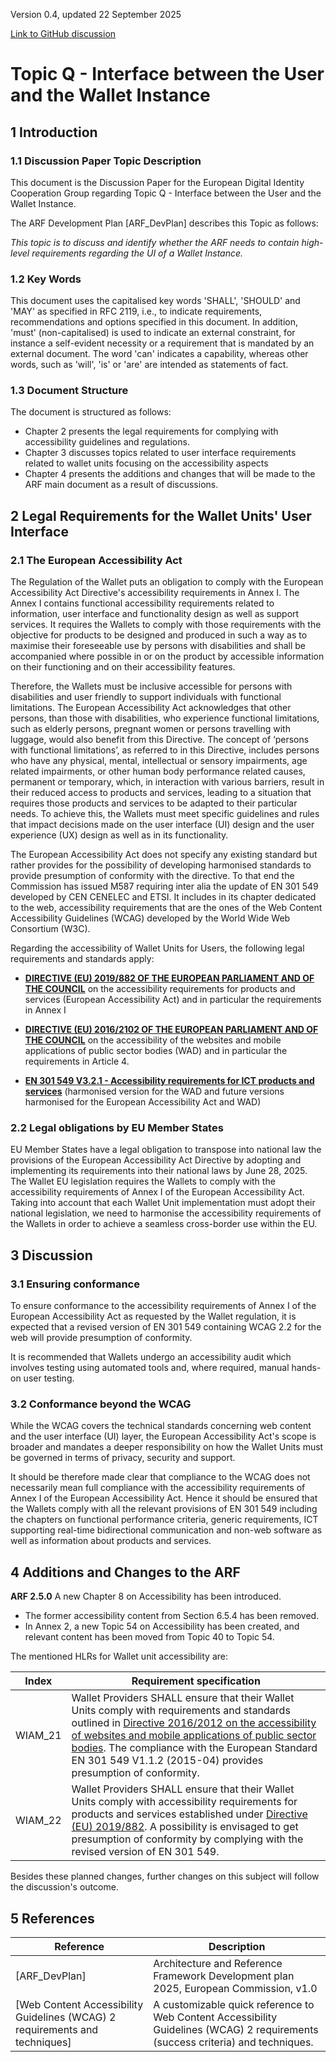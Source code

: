 
Version 0.4, updated 22 September 2025

[Link to GitHub discussion](https://github.com/eu-digital-identity-wallet/eudi-doc-architecture-and-reference-framework/discussions/586)


# Topic Q - Interface between the User and the Wallet Instance

## 1 Introduction

### 1.1 Discussion Paper Topic Description

This document is the Discussion Paper for the European Digital Identity Cooperation Group regarding Topic Q - Interface between the User and the Wallet Instance.

The ARF Development Plan [ARF_DevPlan] describes this Topic as follows:

_This topic is to discuss and identify whether the ARF needs to contain high-level requirements regarding the UI of a Wallet Instance._

### 1.2 Key Words

This document uses the capitalised key words 'SHALL', 'SHOULD' and 'MAY' as specified in RFC 2119, i.e., to indicate requirements, recommendations and options specified in this document.
In addition, 'must' (non-capitalised) is used to indicate an external constraint, for instance a self-evident necessity or a requirement that is mandated by an external document. The word 'can' indicates a capability, whereas other words, such as 'will', 'is' or 'are' are intended as statements of fact.

### 1.3 Document Structure

The document is structured as follows:

- Chapter 2 presents the legal requirements for complying with accessibility guidelines and regulations.
- Chapter 3 discusses topics related to  user interface requirements related to wallet units focusing on the accessibility aspects
- Chapter 4 presents the additions and changes that will be made to the ARF main document as a result of discussions. 


## 2 Legal Requirements for the Wallet Units' User Interface

### 2.1 The European Accessibility Act

The Regulation of the Wallet puts an obligation to comply with the European Accessibility Act Directive's accessibility requirements in Annex I. The Annex I contains functional accessibility requirements related to information, user interface and functionality design as well as support services. It requires the Wallets to comply with those requirements with the objective for products to be designed and produced in such a way as to maximise their foreseeable use by persons with disabilities and shall be accompanied where possible in or on the product by accessible information on their functioning and on their accessibility features.

Therefore, the Wallets must be inclusive accessible for persons with disabilities and user friendly to support individuals with functional limitations. The European Accessibility Act acknowledges that other persons, than those with disabilities, who experience functional limitations, such as elderly persons, pregnant women or persons travelling with luggage, would also benefit from this Directive. The concept of ‘persons with functional limitations’, as referred to in this Directive, includes persons who have any physical, mental, intellectual or sensory impairments, age related impairments, or other human body performance related causes, permanent or temporary, which, in interaction with various barriers, result in their reduced access to products and services, leading to a situation that requires those products and services to be adapted to their particular needs.
To achieve this, the Wallets must meet specific guidelines and rules that impact decisions made on the user interface (UI) design and the user experience (UX) design as well as in its functionality.

The European Accessibility Act does not specify any existing standard but rather provides for the possibility of developing harmonised standards to provide presumption of conformity with the directive. To that end the Commission has issued M587 requiring inter alia the update of EN 301 549 developed by CEN CENELEC and ETSI. It includes in its chapter dedicated to the web, accessibility requirements that are the ones of the Web Content Accessibility Guidelines (WCAG) developed by the World Wide Web Consortium (W3C).

Regarding the accessibility of Wallet Units for Users, the following legal requirements and standards apply:
- **[DIRECTIVE (EU) 2019/882 OF THE EUROPEAN PARLIAMENT AND OF THE COUNCIL](https://eur-lex.europa.eu/legal-content/EN/TXT/?uri=CELEX%3A32019L0882#rct_47)** on the accessibility requirements for products and services  (European Accessibility Act) and in particular the requirements in Annex I

- **[DIRECTIVE (EU) 2016/2102 OF THE EUROPEAN PARLIAMENT AND OF THE COUNCIL](https://eur-lex.europa.eu/eli/dir/2016/2102/oj)** on the accessibility of the websites and mobile applications of public sector bodies (WAD) and in particular the requirements in Article 4. 

- **[EN 301 549 V3.2.1 - Accessibility requirements for ICT products and services](https://www.etsi.org/deliver/etsi_en/301500_301599/301549/03.02.01_60/en_301549v030201p.pdf)** (harmonised version for the WAD and future versions harmonised for the European Accessibility Act and WAD)

### 2.2 Legal obligations by EU Member States
EU Member States have a legal obligation to transpose into national law the provisions of the European Accessibility Act Directive by adopting and implementing its requirements into their national laws by June 28, 2025. The Wallet EU legislation requires the Wallets to comply with the accessibility requirements of Annex I of the European Accessibility Act. Taking into account that each Wallet Unit implementation must adopt their national legislation, we need to harmonise the accessibility requirements of the Wallets in order to achieve a seamless cross-border use within the EU.


## 3 Discussion 

### 3.1 Ensuring conformance
To ensure conformance to the accessibility requirements of Annex I of the European Accessibility Act as requested by the Wallet regulation, it is expected that a revised version of EN 301 549 containing WCAG 2.2 for the web will provide presumption of conformity. 

It is recommended that Wallets undergo an accessibility audit which involves testing using automated tools and, where required, manual hands-on user testing.

### 3.2 Conformance beyond the WCAG
While the WCAG covers the technical standards concerning web content and the user interface (UI) layer, the European Accessibility Act's scope is broader and mandates a deeper responsibility on how the Wallet Units must be governed in terms of privacy, security and support.

It should be therefore made clear that compliance to the WCAG does not necessarily mean full compliance with the  accessibility requirements of Annex I of the European Accessibility Act. Hence it should be ensured that the Wallets comply with all the relevant provisions of  EN 301 549 including the chapters on functional performance criteria, generic requirements, ICT supporting real-time bidirectional communication and non-web software as well as information about products and services.


## 4  Additions and Changes to the ARF

**ARF 2.5.0**
A new Chapter 8 on Accessibility has been introduced.
+ The former accessibility content from Section 6.5.4 has been removed.
+ In Annex 2, a new Topic 54 on Accessibility has been created, and relevant content has been moved from Topic 40 to Topic 54.

The mentioned HLRs for Wallet unit accessibility are: 

| **Index** | **Requirement specification** |
|-----------|------------------|
| WIAM_21 | Wallet Providers SHALL ensure that their Wallet Units comply with requirements and standards outlined in [Directive 2016/2012 on the accessibility of websites and mobile applications of public sector bodies](http://data.europa.eu/eli/dir/2016/2102/oj). The compliance with the  European Standard EN 301 549 V1.1.2 (2015-04) provides presumption of conformity. |
| WIAM_22 | Wallet Providers SHALL ensure that their Wallet Units comply with accessibility requirements for products and services established under [Directive (EU) 2019/882](http://data.europa.eu/eli/dir/2019/882/oj). A possibility is envisaged to get presumption of conformity by complying with the revised version of EN 301 549. |


Besides these planned changes, further changes on this subject will follow the discussion's outcome.

## 5 References

| Reference                              | Description                                                  |
|----------------------------------------|----------------------------|
| [ARF_DevPlan]                          | Architecture and Reference Framework Development plan 2025, European Commission, v1.0 |
| [Web Content Accessibility Guidelines (WCAG) 2 requirements and techniques]                         | A customizable quick reference to Web Content Accessibility Guidelines (WCAG) 2 requirements (success criteria) and techniques. |                                                |
